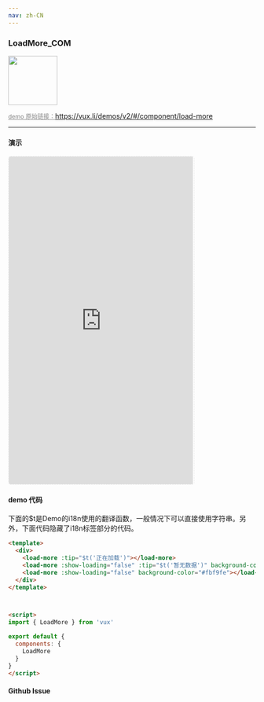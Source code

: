 ```yaml
---
nav: zh-CN
---
```



### LoadMore_COM

<img width="100" src="http://qr.topscan.com/api.php?text=https%3A%2F%2Fvux.li%2Fdemos%2Fv2%2F%23%2Fcomponent%2Fload-more"/>

<a href="https://vux.li/demos/v2/#/component/load-more" target="_blank" style="font-size:12px;color:#888;">demo 原始链接：https://vux.li/demos/v2/#/component/load-more</a>



---

#### 演示

 <div style="width:377px;height:667px;display:inline-block;border:1px dashed #ececec;border-radius:5px;overflow:hidden;">
   <iframe src="https://vux.li/demos/v2/#/component/load-more" width="375" height="667" border="0" frameborder="0"></iframe>
 </div>

#### demo 代码

<p class="tip">下面的$t是Demo的i18n使用的翻译函数，一般情况下可以直接使用字符串。另外，下面代码隐藏了i18n标签部分的代码。</p>

``` html
<template>
  <div>
    <load-more :tip="$t('正在加载')"></load-more>
    <load-more :show-loading="false" :tip="$t('暂无数据')" background-color="#fbf9fe"></load-more>
    <load-more :show-loading="false" background-color="#fbf9fe"></load-more>
  </div>
</template>



<script>
import { LoadMore } from 'vux'

export default {
  components: {
    LoadMore
  }
}
</script>
```


#### Github Issue